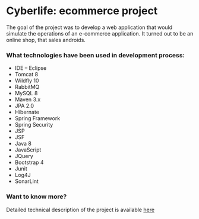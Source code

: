 # Cyberlife: ecommerce project

The goal of the project was to develop a web application that would simulate the operations of an e-commerce application. It turned out to be an online shop, that sales androids.

### What technologies have been used in development process:
* IDE – Eclipse
* Tomcat 8
* Wildfly 10
* RabbitMQ
* MySQL 8
* Maven 3.x
* JPA 2.0
* Hibernate
* Spring Framework
* Spring Security
* JSP
* JSF
* Java 8
* JavaScript
* JQuery
* Bootstrap 4
* Junit
* Log4J
* SonarLint

### Want to know more?
Detailed technical description of the project is available [here](https://docs.google.com/document/d/10Nb_-prSXbmCwbK1WHIu4ErTL-_OcUv39RUAyFRWK4Y/edit?usp=sharing)
